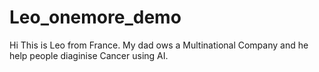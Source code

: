 # Leo_onemore_demo
Hi
This is Leo from France. My dad ows a Multinational Company and he help people diaginise Cancer using AI.

